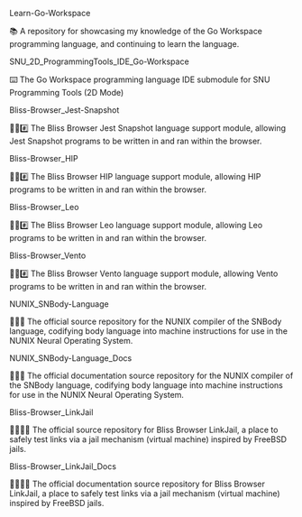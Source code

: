 
Learn-Go-Workspace

📚️ A repository for showcasing my knowledge of the Go Workspace programming language, and continuing to learn the language. 

SNU_2D_ProgrammingTools_IDE_Go-Workspace

⌨️ The Go Workspace programming language IDE submodule for SNU Programming Tools (2D Mode)

Bliss-Browser_Jest-Snapshot

🌳️🌐️#️⃣️ The Bliss Browser Jest Snapshot language support module, allowing Jest Snapshot programs to be written in and ran within the browser.

Bliss-Browser_HIP

🌳️🌐️#️⃣️ The Bliss Browser HIP language support module, allowing HIP programs to be written in and ran within the browser.

Bliss-Browser_Leo

🌳️🌐️#️⃣️ The Bliss Browser Leo language support module, allowing Leo programs to be written in and ran within the browser.

Bliss-Browser_Vento

🌳️🌐️#️⃣️ The Bliss Browser Vento language support module, allowing Vento programs to be written in and ran within the browser.

NUNIX_SNBody-Language

🧠️🙌️💾️ The official source repository for the NUNIX compiler of the SNBody language, codifying body language into machine instructions for use in the NUNIX Neural Operating System.

NUNIX_SNBody-Language_Docs

🧠️🙌️📖️ The official documentation source repository for the NUNIX compiler of the SNBody language, codifying body language into machine instructions for use in the NUNIX Neural Operating System.

Bliss-Browser_LinkJail

🌳️🌐️🧷️💾️ The official source repository for Bliss Browser LinkJail, a  place to safely test links via a jail mechanism (virtual machine) inspired by FreeBSD jails.

Bliss-Browser_LinkJail_Docs

🌳️🌐️🧷️📖️ The official documentation source repository for Bliss Browser LinkJail, a  place to safely test links via a jail mechanism (virtual machine) inspired by FreeBSD jails.

